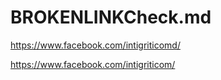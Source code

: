 # BROKENLINKCheck.md
https://www.facebook.com/intigriticomd/

https://www.facebook.com/intigriticom/
